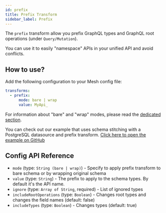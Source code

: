 ```yaml
---
id: prefix
title: Prefix Transform
sidebar_label: Prefix
---
```


The `prefix` transform allow you prefix GraphQL types and GraphQL root operations (under `Query/Mutation`).

You can use it to easily "namespace" APIs in your unified API and avoid conflicts.

<PackageInstall packages="@graphql-mesh/transform-prefix" />

## How to use?

Add the following configuration to your Mesh config file:

```yml
transforms:
  - prefix:
      mode: bare | wrap
      value: MyApi_
```
<InlineAlert variant="info" slots="text"/>

For information about "bare" and "wrap" modes, please read the [dedicated section](transforms-introduction.md#two-different-modes).

<InlineAlert variant="info" slots="text"/>

You can check out our example that uses schema stitching with a PostgreSQL datasource and prefix transform.
[Click here to open the example on GitHub](https://github.com/Urigo/graphql-mesh/tree/master/examples/postgres-geodb)

## Config API Reference

-  `mode` (type: `String (bare | wrap)`) - Specify to apply prefix transform to bare schema or by wrapping original schema
-  `value` (type: `String`) - The prefix to apply to the schema types. By default it's the API name.
-  `ignore` (type: `Array of String`, required) - List of ignored types
-  `includeRootOperations` (type: `Boolean`) - Changes root types and changes the field names (default: false)
-  `includeTypes` (type: `Boolean`) - Changes types (default: true)
